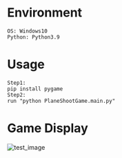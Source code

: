 

# Environment
```
OS: Windows10
Python: Python3.9
```

# Usage
```
Step1:
pip install pygame
Step2:
run "python PlaneShootGame.main.py"
```

# Game Display
![test_image]()